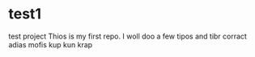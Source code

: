 # test1
test project
Thios is my first repo.
I woll doo a few tipos and tibr corract
adias mofis
kup kun krap
